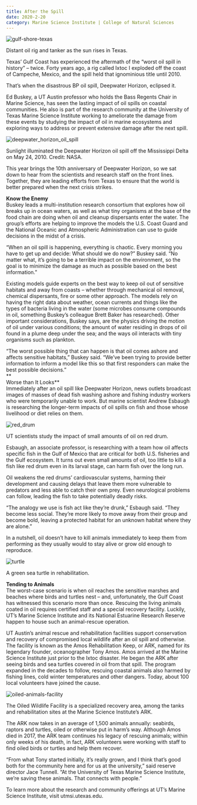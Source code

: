 ```yaml
--- 
title: After the Spill
date: 2020-2-20
category: Marine Science Institute | College of Natural Sciences
---
```


![gulf-shore-texas](http://research.utexas.edu/showcase/assets/js/fileman/Uploads/gulf-shore-texas.jpg)

Distant oil rig and tanker as the sun rises in Texas.

Texas’ Gulf Coast has experienced the aftermath of the “worst oil spill in history” – twice. Forty years ago, a rig called Ixtoc I exploded off the coast of Campeche, Mexico, and the spill held that ignominious title until 2010.

That’s when the disastrous BP oil spill, Deepwater Horizon, eclipsed it.

Ed Buskey, a UT Austin professor who holds the Bass Regents Chair in Marine Science, has seen the lasting impact of oil spills on coastal communities. He also is part of the research community at the University of Texas Marine Science Institute working to ameliorate the damage from these events by studying the impact of oil in marine ecosystems and exploring ways to address or prevent extensive damage after the next spill.

![deepwater_horizon_oil_spill](http://research.utexas.edu/showcase/assets/js/fileman/Uploads/deepwater_horizon_oil_spill.jpg)

Sunlight illuminated the Deepwater Horizon oil spill off the Mississippi Delta on May 24, 2010. Credit: NASA.

This year brings the 10th anniversary of Deepwater Horizon, so we sat down to hear from the scientists and research staff on the front lines. Together, they are leading efforts from Texas to ensure that the world is better prepared when the next crisis strikes.  
  
**Know the Enemy**  
Buskey leads a multi-institution research consortium that explores how oil breaks up in ocean waters, as well as what tiny organisms at the base of the food chain are doing when oil and cleanup dispersants enter the water. The group’s efforts are helping to improve the models the U.S. Coast Guard and the National Oceanic and Atmospheric Administration can use to guide decisions in the midst of a crisis.

“When an oil spill is happening, everything is chaotic. Every morning you have to get up and decide: What should we do now?” Buskey said. “No matter what, it’s going to be a terrible impact on the environment, so the goal is to minimize the damage as much as possible based on the best information.”

Existing models guide experts on the best way to keep oil out of sensitive habitats and away from coasts – whether through mechanical oil removal, chemical dispersants, fire or some other approach. The models rely on having the right data about weather, ocean currents and things like the types of bacteria living in the water (some microbes consume compounds in oil, something Buskey’s colleague Brett Baker has researched). Other important considerations, Buskey says, are the physics driving the motion of oil under various conditions; the amount of water residing in drops of oil found in a plume deep under the sea; and the ways oil interacts with tiny organisms such as plankton.

“The worst possible thing that can happen is that oil comes ashore and affects sensitive habitats,” Buskey said. “We’ve been trying to provide better information to inform a model like this so that first responders can make the best possible decisions.”  
**  
Worse than It Looks**  
Immediately after an oil spill like Deepwater Horizon, news outlets broadcast images of masses of dead fish washing ashore and fishing industry workers who were temporarily unable to work. But marine scientist Andrew Esbaugh is researching the longer-term impacts of oil spills on fish and those whose livelihood or diet relies on them.

![red_drum](http://research.utexas.edu/showcase/assets/js/fileman/Uploads/red_drum.jpeg)

UT scientists study the impact of small amounts of oil on red drum.

Esbaugh, an associate professor, is researching with a team how oil affects specific fish in the Gulf of Mexico that are critical for both U.S. fisheries and the Gulf ecosystem. It turns out even small amounts of oil, too little to kill a fish like red drum even in its larval stage, can harm fish over the long run.

Oil weakens the red drums’ cardiovascular systems, harming their development and causing delays that leave them more vulnerable to predators and less able to catch their own prey. Even neurological problems can follow, leading the fish to take potentially deadly risks.

“The analogy we use is fish act like they’re drunk,” Esbaugh said. “They become less social. They’re more likely to move away from their group and become bold, leaving a protected habitat for an unknown habitat where they are alone.”

In a nutshell, oil doesn’t have to kill animals immediately to keep them from performing as they usually would to stay alive or grow old enough to reproduce.

![turtle](http://research.utexas.edu/showcase/assets/js/fileman/Uploads/turtle.jpg)

A green sea turtle in rehabilitation.

**Tending to Animals**  
The worst-case scenario is when oil reaches the sensitive marshes and beaches where birds and turtles nest – and, unfortunately, the Gulf Coast has witnessed this scenario more than once. Rescuing the living animals coated in oil requires certified staff and a special recovery facility. Luckily, UT’s Marine Science Institute and its National Estuarine Research Reserve happen to house such an animal-rescue operation.

UT Austin’s animal rescue and rehabilitation facilities support conservation and recovery of compromised local wildlife after an oil spill and otherwise. The facility is known as the Amos Rehabilitation Keep, or ARK, named for its legendary founder, oceanographer Tony Amos. Amos arrived at the Marine Science Institute just prior to the Ixtoc disaster. He began the ARK after seeing birds and sea turtles covered in oil from that spill. The program expanded in the decades to follow, rescuing coastal animals also harmed by fishing lines, cold winter temperatures and other dangers. Today, about 100 local volunteers have joined the cause.

![oiled-animals-facility](http://research.utexas.edu/showcase/assets/js/fileman/Uploads/oiled-animals-facility.jpg)

The Oiled Wildlife Facility is a specialized recovery area, among the tanks and rehabilitation sites at the Marine Science Institute’s ARK.

The ARK now takes in an average of 1,500 animals annually: seabirds, raptors and turtles, oiled or otherwise put in harm’s way. Although Amos died in 2017, the ARK team continues his legacy of rescuing animals; within only weeks of his death, in fact, ARK volunteers were working with staff to find oiled birds or turtles and help them recover.

“From what Tony started initially, it’s really grown, and I think that’s good both for the community here and for us at the university,” said reserve director Jace Tunnell. “At the University of Texas Marine Science Institute, we’re saving these animals. That connects with people.”

To learn more about the research and community offerings at UT’s Marine Science Institute, visit utmsi.utexas.edu.